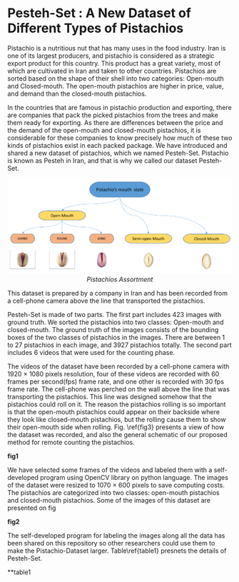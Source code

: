 # Pesteh-Set : A New Dataset of Different Types of Pistachios


Pistachio is a nutritious nut that has many uses in the food industry. Iran is one of its largest producers, and pistachio is considered as a strategic export product for this country. This product has a great variety, most of which are cultivated in Iran and taken to other countries. Pistachios are sorted based on the shape of their shell into two categories: Open-mouth and Closed-mouth. The open-mouth pistachios are higher in price, value, and demand than the closed-mouth pistachios.

In the countries that are famous in pistachio production and exporting, there are companies that pack the picked pistachios from the trees and make them ready for exporting. As there are differences between the price and the demand of the open-mouth and closed-mouth pistachios, it is considerable for these companies to know precisely how much of these two kinds of pistachios exist in each packed package. We have introduced and shared a new dataset of pistachios, which we named Pesteh-Set. Pistachio is known as Pesteh in Iran, and that is why we called our dataset Pesteh-Set. 

<p align="center">
	<img src="images/general_pistachio.pdf" alt="photo not available" width="100%" height="70%">
	<br>
	<em>Pistachios Assortment</em>
</p>

This dataset is prepared by a company in Iran and has been recorded from a cell-phone camera above the line that transported the pistachios.

Pesteh-Set is made of two parts. The first part includes 423 images with ground truth. We sorted the pistachios into two classes: Open-mouth and closed-mouth. The ground truth of the images consists of the bounding boxes of the two classes of pistachios in the images.
There are between 1 to 27 pistachios in each image, and 3927 pistachios totally. The second part includes 6 videos that were used for the counting phase.

The videos of the dataset have been recorded by a cell-phone camera with 1920 × 1080 pixels resolution, four of these videos are recorded with 60 frames per second(fps) frame rate, and one other is recorded with 30 fps frame rate. The cell-phone was perched on the wall above the line that was transporting the pistachios. This line was designed somehow that the pistachios could roll on it. The reason the pistachios rolling is so important is that the open-mouth pistachios could appear on their backside where they look like closed-mouth pistachios, but the rolling cause them to show their open-mouth side when rolling. Fig. \ref{fig3} presents a view of how the dataset was recorded, and also the general schematic of our proposed method for remote counting the pistachios.

**fig1**







We have selected some frames of the videos and labeled them with a self-developed program using OpenCV library on python language. The images of the dataset were resized to 1070 × 600 pixels to save computing costs.
The pistachios are categorized into two classes: open-mouth pistachios and closed-mouth pistachios. Some of the images of this dataset are presented on fig

**fig2** 

The self-developed program for labeling the images along all the data has been shared on this repository so other researchers could use them to make the Pistachio-Dataset larger. Table\ref{table1} presnets the details of Pesteh-Set.

**table1
